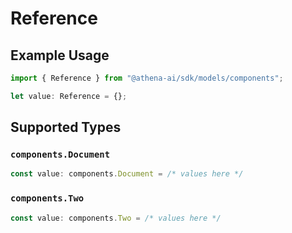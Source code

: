 # Reference

## Example Usage

```typescript
import { Reference } from "@athena-ai/sdk/models/components";

let value: Reference = {};
```

## Supported Types

### `components.Document`

```typescript
const value: components.Document = /* values here */
```

### `components.Two`

```typescript
const value: components.Two = /* values here */
```

